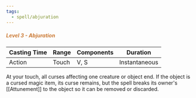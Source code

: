 ```yaml
---
tags:
  - spell/abjuration
---
```

##### *<span style="color:rgb(203, 123, 55)">Level 3 - Abjuration</span>*

|Casting Time|Range|Components|Duration|
|---|---|---|---|
|Action|Touch|V, S|Instantaneous|

At your touch, all curses affecting one creature or object end. If the object is a cursed magic item, its curse remains, but the spell breaks its owner's [[Attunement]] to the object so it can be removed or discarded. 